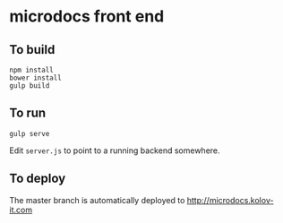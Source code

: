 # microdocs front end

## To build

    npm install
    bower install
    gulp build
    
## To run

    gulp serve
    
Edit `server.js` to point to a running backend somewhere.
    
## To deploy

The master branch is automatically deployed to http://microdocs.kolov-it.com
